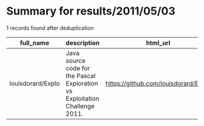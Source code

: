 
# Summary for results/2011/05/03
    
1 records found after deduplication

| full_name | description | html_url | matched_list | matched_count | pushed_at | size | stargazers_count | language | forks_count |
|-------------------|-----------------------------------------------------------------------------|--------------------------------------|----------------|-----------------|---------------------------|--------|--------------------|------------|---------------|
| louisdorard/Explo | Java source code for the Pascal Exploration vs Exploitation Challenge 2011. | https://github.com/louisdorard/Explo | ['exploit'] | 1 | 2011-05-03 14:31:51+00:00 | 839 | 2 | Java | 2 |
